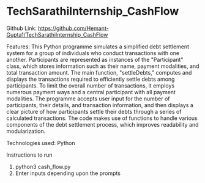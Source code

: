 # TechSarathiInternship_CashFlow

Github Link:
https://github.com/Hemant-Gupta1/TechSarathiInternship_CashFlow

Features:
This Python programme simulates a simplified debt settlement system for a group of individuals who 
conduct transactions with one another. Participants are represented as instances of the "Participant" class, 
which stores information such as their name, payment modalities, and total transaction amount. 
The main function, "settleDebts," computes and displays the transactions required to efficiently settle 
debts among participants. To limit the overall number of transactions, it employs numerous payment ways and 
a central participant with all payment modalities. The programme accepts user input for the number of participants,
their details, and transaction information, and then displays a clear picture of how participants settle 
their debts through a series of calculated transactions. The code makes use of functions to handle various 
components of the debt settlement process, which improves readability and modularization.

Technologies used: 
Python

Instructions to run
1. python3 cash_flow.py
2. Enter inputs depending upon the prompts
